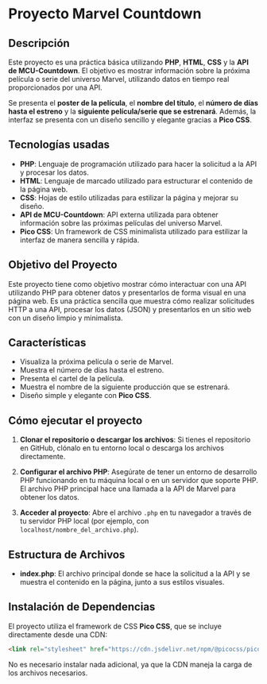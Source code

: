 # **Proyecto Marvel Countdown**

## **Descripción**
Este proyecto es una práctica básica utilizando **PHP**, **HTML**, **CSS** y la **API de MCU-Countdown**. El objetivo es mostrar información sobre la próxima película o serie del universo Marvel, utilizando datos en tiempo real proporcionados por una API.

Se presenta el **poster de la película**, el **nombre del título**, el **número de días hasta el estreno** y la **siguiente película/serie que se estrenará**. Además, la interfaz se presenta con un diseño sencillo y elegante gracias a **Pico CSS**.

## **Tecnologías usadas**

- **PHP**: Lenguaje de programación utilizado para hacer la solicitud a la API y procesar los datos.
- **HTML**: Lenguaje de marcado utilizado para estructurar el contenido de la página web.
- **CSS**: Hojas de estilo utilizadas para estilizar la página y mejorar su diseño.
- **API de MCU-Countdown**: API externa utilizada para obtener información sobre las próximas películas del universo Marvel.
- **Pico CSS**: Un framework de CSS minimalista utilizado para estilizar la interfaz de manera sencilla y rápida.

## **Objetivo del Proyecto**
Este proyecto tiene como objetivo mostrar cómo interactuar con una API utilizando PHP para obtener datos y presentarlos de forma visual en una página web. Es una práctica sencilla que muestra cómo realizar solicitudes HTTP a una API, procesar los datos (JSON) y presentarlos en un sitio web con un diseño limpio y minimalista.

## **Características**
- Visualiza la próxima película o serie de Marvel.
- Muestra el número de días hasta el estreno.
- Presenta el cartel de la película.
- Muestra el nombre de la siguiente producción que se estrenará.
- Diseño simple y elegante con **Pico CSS**.

## **Cómo ejecutar el proyecto**

1. **Clonar el repositorio o descargar los archivos**:
   Si tienes el repositorio en GitHub, clónalo en tu entorno local o descarga los archivos directamente.
   
2. **Configurar el archivo PHP**:
   Asegúrate de tener un entorno de desarrollo PHP funcionando en tu máquina local o en un servidor que soporte PHP. El archivo PHP principal hace una llamada a la API de Marvel para obtener los datos.

3. **Acceder al proyecto**:
   Abre el archivo `.php` en tu navegador a través de tu servidor PHP local (por ejemplo, con `localhost/nombre_del_archivo.php`).

## **Estructura de Archivos**
- **index.php**: El archivo principal donde se hace la solicitud a la API y se muestra el contenido en la página, junto a sus estilos visuales.

## **Instalación de Dependencias**
El proyecto utiliza el framework de CSS **Pico CSS**, que se incluye directamente desde una CDN:

```html
<link rel="stylesheet" href="https://cdn.jsdelivr.net/npm/@picocss/pico@2/css/pico.classless.min.css">
```
No es necesario instalar nada adicional, ya que la CDN maneja la carga de los archivos necesarios.
